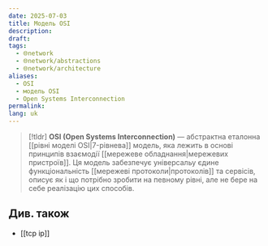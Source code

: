 ```yaml
---
date: 2025-07-03
title: Модель OSI
description: 
draft: 
tags:
  - 🌐network
  - 🌐network/abstractions
  - 🌐network/architecture
aliases:
  - OSI
  - модель OSI
  - Open Systems Interconnection
permalink: 
lang: uk
---
```


> [!tldr]
> **OSI (Open Systems Interconnection)** — абстрактна еталонна [[рівні моделі OSI|7-рівнева]] модель, яка лежить в основі принципів взаємодії [[мережеве обладнання|мережевих пристроїв]]. Ця модель забезпечує універсальу єдине функціональність [[мережеві протоколи|протоколів]] та сервісів, описує як і що потрібно зробити на певному рівні, але не бере на себе реалізацію цих способів.

## Див. також

- [[tcp ip]]